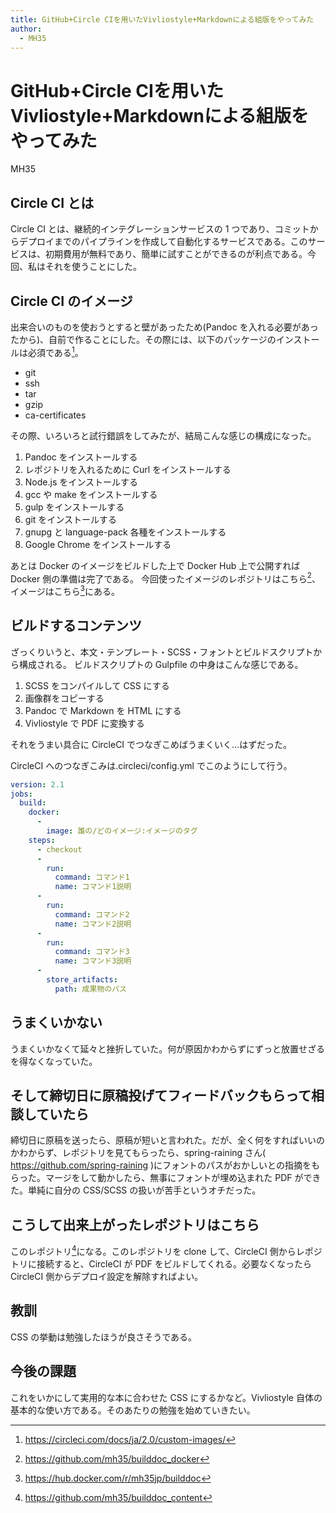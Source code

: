 ```yaml
---
title: GitHub+Circle CIを用いたVivliostyle+Markdownによる組版をやってみた
author:
  - MH35
---
```


# GitHub+Circle CIを用いたVivliostyle+Markdownによる組版をやってみた

<div class="draft-author">
MH35
</div>

## Circle CI とは

Circle CI とは、継続的インテグレーションサービスの 1 つであり、コミットからデプロイまでのパイプラインを作成して自動化するサービスである。このサービスは、初期費用が無料であり、簡単に試すことができるのが利点である。今回、私はそれを使うことにした。

## Circle CI のイメージ

出来合いのものを使おうとすると壁があったため(Pandoc を入れる必要があったから)、自前で作ることにした。その際には、以下のパッケージのインストールは必須である[^1]。

[^1]: https://circleci.com/docs/ja/2.0/custom-images/

- git
- ssh
- tar
- gzip
- ca-certificates

その際、いろいろと試行錯誤をしてみたが、結局こんな感じの構成になった。

1. Pandoc をインストールする
2. レポジトリを入れるために Curl をインストールする
3. Node.js をインストールする
4. gcc や make をインストールする
5. gulp をインストールする
6. git をインストールする
7. gnupg と language-pack 各種をインストールする
8. Google Chrome をインストールする

あとは Docker のイメージをビルドした上で Docker Hub 上で公開すれば Docker 側の準備は完了である。
今回使ったイメージのレポジトリはこちら[^2]、イメージはこちら[^3]にある。

[^2]: https://github.com/mh35/builddoc_docker
[^3]: https://hub.docker.com/r/mh35jp/builddoc

## ビルドするコンテンツ

ざっくりいうと、本文・テンプレート・SCSS・フォントとビルドスクリプトから構成される。
ビルドスクリプトの Gulpfile の中身はこんな感じである。

1. SCSS をコンパイルして CSS にする
2. 画像群をコピーする
3. Pandoc で Markdown を HTML にする
4. Vivliostyle で PDF に変換する

それをうまい具合に CircleCI でつなぎこめばうまくいく…はずだった。

CircleCI へのつなぎこみは.circleci/config.yml でこのようにして行う。

```yaml
version: 2.1
jobs:
  build:
    docker:
      -
        image: 誰の/どのイメージ:イメージのタグ
    steps:
      - checkout
      -
        run:
          command: コマンド1
          name: コマンド1説明
      -
        run:
          command: コマンド2
          name: コマンド2説明
      -
        run:
          command: コマンド3
          name: コマンド3説明
      -
        store_artifacts:
          path: 成果物のパス
```

## うまくいかない

うまくいかなくて延々と挫折していた。何が原因かわからずにずっと放置せざるを得なくなっていた。

## そして締切日に原稿投げてフィードバックもらって相談していたら

締切日に原稿を送ったら、原稿が短いと言われた。だが、全く何をすればいいのかわからず、レポジトリを見てもらったら、spring-raining さん( https://github.com/spring-raining )にフォントのパスがおかしいとの指摘をもらった。マージをして動かしたら、無事にフォントが埋め込まれた PDF ができた。単純に自分の CSS/SCSS の扱いが苦手というオチだった。

## こうして出来上がったレポジトリはこちら

このレポジトリ[^4]になる。このレポジトリを clone して、CircleCI 側からレポジトリに接続すると、CircleCI が PDF をビルドしてくれる。必要なくなったら CircleCI 側からデプロイ設定を解除すればよい。

[^4]: https://github.com/mh35/builddoc_content

## 教訓

CSS の挙動は勉強したほうが良さそうである。

## 今後の課題

これをいかにして実用的な本に合わせた CSS にするかなど。Vivliostyle 自体の基本的な使い方である。そのあたりの勉強を始めていきたい。
